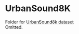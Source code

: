 # UrbanSound8K

Folder for [UrbanSound8k dataset](https://serv.cusp.nyu.edu/projects/urbansounddataset/urbansound8k.html)  
Omitted.